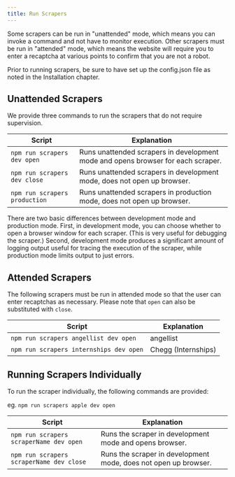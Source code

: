 ```yaml
---
title: Run Scrapers
---
```


Some scrapers can be run in "unattended" mode, which means you can invoke a command and not have to monitor execution. Other scrapers must be run in "attended" mode, which means the website will require you to enter a recaptcha at various points to confirm that you are not a robot.

Prior to running scrapers, be sure to have set up the config.json file as noted in the Installation chapter.

## Unattended Scrapers

We provide three commands to run the scrapers that do not require supervision.

| Script | Explanation |
| ------- | ----- |
|  `npm run scrapers dev open` |  Runs unattended scrapers in development mode and opens browser for each scraper. |
|  `npm run scrapers dev close` |  Runs unattended scrapers in development mode, does not open up browser. |
|  `npm run scrapers production` |  Runs unattended scrapers in production mode, does not open up browser.|


There are two basic differences between development mode and production mode. First, in development mode, you can choose whether to open a browser window for each scraper. (This is very useful for debugging the scraper.) Second, development mode produces a significant amount of logging output useful for tracing the execution of the scraper, while production mode limits output to just errors.

## Attended Scrapers

The following scrapers must be run in attended mode so that the user can enter recaptchas as necessary. Please note 
that `open` can also be substituted with `close`.

| Script | Explanation |
| ------- | ----- |
|  `npm run scrapers angellist dev open` | angellist |
|  `npm run scrapers internships dev open` | Chegg (Internships) |

## Running Scrapers Individually

To run the scraper individually, the following commands are provided:

eg. `npm run scrapers apple dev open`

| Script | Explanation |
| ------- | ----- |
|  `npm run scrapers scraperName dev open` |  Runs the scraper in development mode and opens browser. |
|  `npm run scrapers scraperName dev close` |  Runs the scraper in development mode, does not open up browser. |




